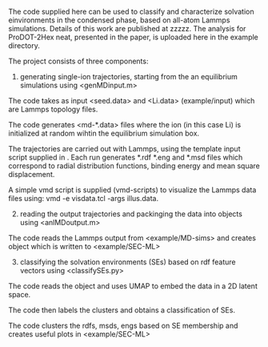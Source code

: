 The code supplied here can be used to classify and characterize solvation einvironments in the condensed phase, based on all-atom Lammps simulations.
Details of this work are published at zzzzz. The analysis for ProDOT-2Hex neat, presented in the paper, is uploaded here in the example directory.

The project consists of three components:


1) generating single-ion trajectories, starting from the an equilibrium simulations using <genMDinput.m>
  
  The code takes as input <seed.data> and <Li.data> (example/input) which are Lammps topology files.
  
  The code generates <md-*.data> files where the ion (in this case Li) is initialized at random wihtin the equilibrium <seed> simulation box.
  
  The trajectories are carried out with Lammps, using the template input script supplied in <lammps-scripts>. Each run generates *.rdf *.eng and *.msd files which correspond to radial distribution functions, binding energy and mean square displacement.
  
  A simple vmd script is supplied (vmd-scripts) to visualize the Lammps data files using: vmd -e visdata.tcl -args illus.data.
  
  
2) reading the output trajectories and packinging the data into objects <vecs> using <anlMDoutput.m>
  
  The code reads the Lammps output from <example/MD-sims> and creates object <vecs> which is written to <example/SEC-ML>
  
  
3) classifying the solvation environments (SEs) based on rdf feature vectors using <classifySEs.py>
  
  The code reads the <vecs> object and uses UMAP to embed the data in a 2D latent space.
  
  The code then labels the clusters and obtains a classification of SEs.
  
  The code clusters the rdfs, msds, engs based on SE membership and creates useful plots in <example/SEC-ML>
  
  
